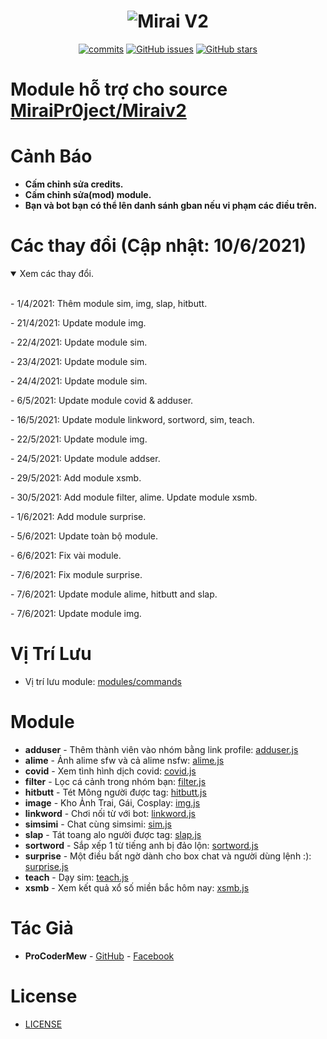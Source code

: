 <h1 align="center">
	<img src="https://i.imgur.com/4sWdkoB.png" alt="Mirai V2">
</h1>

<p align="center">
	<a href="https://github.com/ProCoderMew/Module-Miraiv2/commits" target="_blank"><img alt="commits" src="https://img.shields.io/github/commit-activity/m/ProCoderMew/Module-Miraiv2.svg?label=commit&style=flat-square"></a>
	<a href="https://github.com/ProCoderMew/Module-Miraiv2/issues" target="_blank"><img alt="GitHub issues" src="https://img.shields.io/github/issues/ProCoderMew/Module-Miraiv2"></a>
	<a href="https://github.com/ProCoderMew/Module-Miraiv2/stargazers" target="_blank"><img alt="GitHub stars" src="https://img.shields.io/github/stars/ProCoderMew/Module-Miraiv2"></a>
</p>

# Module hỗ trợ cho source [MiraiPr0ject/Miraiv2](https://github.com/miraiPr0ject/miraiv2)

# Cảnh Báo
- **Cấm chỉnh sửa credits.**
- **Cấm chỉnh sửa(mod) module.**
- **Bạn và bot bạn có thể lên danh sánh gban nếu vi phạm các điều trên.**

# Các thay đổi (Cập nhật: 10/6/2021)

<details open="open">
	<summary>Xem các thay đổi.</summary>
	<br>
	<p>- 1/4/2021: Thêm module sim, img, slap, hitbutt.</p>
	<p>- 21/4/2021: Update module img.</p>
	<p>- 22/4/2021: Update module sim.</p>
	<p>- 23/4/2021: Update module sim.</p>
	<p>- 24/4/2021: Update module sim.</p>
	<p>- 6/5/2021: Update module covid & adduser.</p>
	<p>- 16/5/2021: Update module linkword, sortword, sim, teach.</p>
	<p>- 22/5/2021: Update module img.</p>
	<p>- 24/5/2021: Update module addser.</p>
	<p>- 29/5/2021: Add module xsmb.</p>
	<p>- 30/5/2021: Add module filter, alime. Update module xsmb.</p>
	<p>- 1/6/2021: Add module surprise.</p>
	<p>- 5/6/2021: Update toàn bộ module.</p>
	<p>- 6/6/2021: Fix vài module.</p>
	<p>- 7/6/2021: Fix module surprise.</p>
	<p>- 7/6/2021: Update module alime, hitbutt and slap.</p>
	<p>- 7/6/2021: Update module img.</p>
</details>

# Vị Trí Lưu
- Vị trí lưu module: [modules/commands](https://github.com/miraiPr0ject/miraiv2/tree/main/modules/commands)

# Module
- **adduser** - Thêm thành viên vào nhóm bằng link profile: [adduser.js](modules/commands/adduser.js)
- **alime** - Ảnh alime sfw và cả alime nsfw: [alime.js](modules/commands/alime.js)
- **covid** - Xem tình hình dịch covid: [covid.js](modules/commands/covid.js)
- **filter** - Lọc cá cảnh trong nhóm bạn: [filter.js](modules/commands/filter.js)
- **hitbutt** - Tét Mông người được tag: [hitbutt.js](modules/commands/hitbutt.js)
- **image** - Kho Ảnh Trai, Gái, Cosplay: [img.js](modules/commands/img.js)
- **linkword** - Chơi nối từ với bot: [linkword.js](modules/commands/linkword.js)
- **simsimi** - Chat cùng simsimi: [sim.js](modules/commands/sim.js)
- **slap** - Tát toang alo người được tag: [slap.js](modules/commands/slap.js)
- **sortword** - Sắp xếp 1 từ tiếng anh bị đảo lộn: [sortword.js](modules/commands/sortword.js)
- **surprise** - Một điều bất ngờ dành cho box chat và người dùng lệnh :): [surprise.js](modules/commands/surprise.js)
- **teach** - Dạy sim: [teach.js](modules/commands/teach.js)
- **xsmb** - Xem kết quả xổ số miền bắc hôm nay: [xsmb.js](modules/commands/xsmb.js)


# Tác Giả
- **ProCoderMew** - [GitHub](https://github.com/ProCoderMew) - [Facebook](https://www.facebook.com/ProCoder.Mew)

# License

- [LICENSE](LICENSE)
